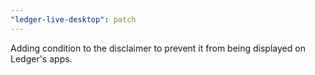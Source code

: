 ```yaml
---
"ledger-live-desktop": patch
---
```


Adding condition to the disclaimer to prevent it from being displayed on Ledger's apps.
